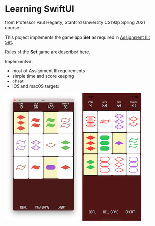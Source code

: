 #  Learning SwiftUI

from Professor Paul Hegarty, Stanford University CS193p Spring 2021 course

This project implements the game app **Set** as required in [Assignment III: Set](https://cs193p.sites.stanford.edu/sites/g/files/sbiybj16636/files/media/file/assignment_3_0.pdf).

Rules of the **Set** game are described [here](https://en.wikipedia.org/wiki/Set_(card_game)).

Implemented:

- most of Assignment III requirements
- simple time and score keeping
- cheat
- iOS and macOS targets


![](Screenshot-2023-01-17-418px.jpg) 
![](Simulator-iPhone-14-2023-01-17-418px.png)







